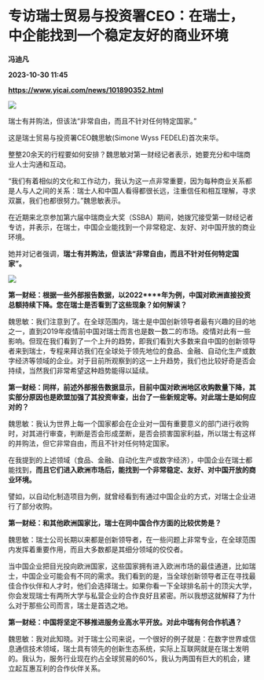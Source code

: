 # 专访瑞士贸易与投资署CEO：在瑞士，中企能找到一个稳定友好的商业环境
**冯迪凡**

**2023-10-30 11:45**

**https://www.yicai.com/news/101890352.html**

![](https://imgcdn.yicai.com/uppics/slides/2023/10/a57f4c229865bfaf850c3e48231dad01.jpg)

瑞士有并购法，但该法“非常自由，而且不针对任何特定国家。”

这是瑞士贸易与投资署CEO魏思敏(Simone Wyss FEDELE)首次来华。

整整20余天的行程要如何安排？魏思敏对第一财经记者表示，她要充分和中瑞商业人士沟通和互动。

“我们有着相似的文化和工作动力，我认为这一点非常重要，因为每种商业关系都是人与人之间的关系：瑞士人和中国人看得都很长远，注重信任和相互理解，寻求双赢，我们也都很努力。”魏思敏表示。

在近期来北京参加第六届中瑞商业大奖（SSBA）期间，她拨冗接受第一财经记者专访，并表示，在瑞士，中国企业能找到一个非常稳定、友好、对中国开放的商业环境。

她并对记者强调，**瑞士有并购法，但该法“非常自由，而且不针对任何特定国家”。**

![](https://imgcdn.yicai.com/uppics/images/2023/10/27040b3753043917fea0c8be343dae39.jpg)

**第一财经：根据一些外部报告数据，以2022****年为例，中国对欧洲直接投资总额持续下降。您在瑞士是否看到了这些现象？如何解读？**

魏思敏：我们注意到了。在全球范围内，瑞士是中国创新领导者最有兴趣的目的地之一，直到2019年疫情前中国对瑞士而言也是数一数二的市场。疫情对此有一些影响。但现在我们看到了一个上升的趋势，即我们看到大多数来自中国的创新领导者来到瑞士，专程来拜访我们在全球处于领先地位的食品、金融、自动化生产或数字经济等领域的企业。对于目前所观察到的这一上升趋势，我们也比较好奇是否会持续，当然我们非常希望这种趋势能得以延续。

**第一财经：同样，前述外部报告数据显示，目前中国对欧洲地区收购数量下降，其实部分原因也是欧盟加强了其投资审查，出台了一些新规定等。对此瑞士是如何应对的？**

魏思敏：我认为世界上每一个国家都会在企业对一国有重要意义的部门进行收购时，对其进行审查，判断是否会形成垄断，是否会损害国家利益，所以瑞士有这样的并购法，但它非常自由，而且不针对任何特定国家。

在我提到的上述领域（食品、金融、自动化生产或数字经济），中国企业在瑞士都能找到，**而且它们进入欧洲市场后，能找到一个非常稳定、友好、对中国开放的商业环境。**

譬如，以自动化制造项目为例，就曾经看到有通过中国企业的方式，对瑞士企业进行了部分收购。

**第一财经：和其他欧洲国家比，瑞士在同中国合作方面的比较优势是？**

魏思敏：瑞士公司长期以来都是创新领导者，在一些问题上非常专业，在全球范围内发挥着重要作用，而且大多数都是其细分领域的佼佼者。

当中国企业把目光投向欧洲国家，这些国家拥有进入欧洲市场的最佳通道，比如瑞士，中国企业可能会有不同的需求。我们看到的是，当全球创新领导者正在寻找最佳合作伙伴和人才时，他们会选择瑞士。如果你看一下全球排名前十的顶尖大学，你会发现瑞士有两所大学与私营企业的合作良好且紧密。所以我想这就解释了为什么对于那些公司而言，瑞士是首选之地。

**第一财经：中国将坚定不移推进服务业高水平开放。对此中瑞有何合作机遇？**

魏思敏：我对此知晓。对于瑞士公司来说，一个很好的例子就是：在数字世界或信息通信技术领域，瑞士具有领先的创新生态系统，实际上互联网就是在瑞士发明的。我认为，服务行业现在约占全球贸易的60%，我认为两国有巨大的机会，建立起互惠互利的合作伙伴关系。
